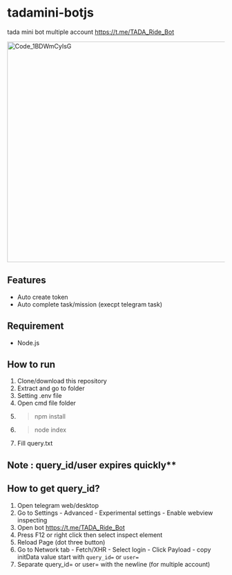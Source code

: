 # tadamini-botjs

tada mini bot multiple account https://t.me/TADA_Ride_Bot

<img width="510" alt="Code_1BDWmCyIsG" src="https://github.com/user-attachments/assets/74fff813-58d3-4ec3-ae84-ca56199e92eb">

## Features
- Auto create token
- Auto complete task/mission (execpt telegram task)

## Requirement
- Node.js

## How to run
1. Clone/download this repository
2. Extract and go to folder
3. Setting .env file
4. Open cmd file folder
5. > npm install
6. > node index
7. Fill query.txt

## Note : query_id/user expires quickly**

## How to get query_id?
1. Open telegram web/desktop
2. Go to Settings - Advanced - Experimental settings - Enable webview inspecting
3. Open bot https://t.me/TADA_Ride_Bot
4. Press F12 or right click then select inspect element
5. Reload Page (dot three button)
6. Go to Network tab - Fetch/XHR - Select login - Click Payload  - copy initData value start with ```query_id=``` or ```user=```
7. Separate query_id= or user= with the newline (for multiple account)
